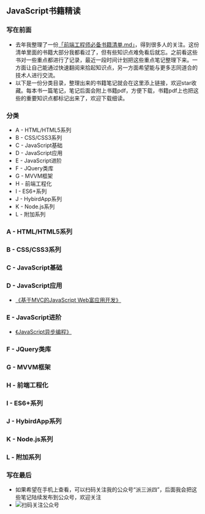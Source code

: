 ## JavaScript书籍精读

### 写在前面
- 去年我整理了一份[「前端工程师必备书籍清单.md」](https://github.com/yzsunlei/awesome-web-tutorial/blob/master/1.%E5%89%8D%E7%AB%AF%E5%B7%A5%E7%A8%8B%E5%B8%88%E5%BF%85%E5%A4%87%E4%B9%A6%E7%B1%8D%E6%B8%85%E5%8D%95.md)，得到很多人的关注。这份清单里面的书籍大部分我都看过了，但有些知识点难免看后就忘。之前看这些书对一些重点都进行了记录，最近一段时间计划把这些重点笔记整理下来。一方面让自己能通过快速翻阅来拾起知识点，另一方面希望能与更多志同道合的技术人进行交流。
- 以下是一份分类目录，整理出来的书籍笔记就会在这里添上链接，欢迎star收藏。每本书一篇笔记，笔记后面会附上书籍pdf，方便下载，书籍pdf上也把这些的重要知识点都标记出来了，欢迎下载细读。

### 分类
* A - HTML/HTML5系列
* B - CSS/CSS3系列
* C - JavaScript基础
* D - JavaScript应用
* E - JavaScript进阶
* F - JQuery类库
* G - MVVM框架
* H - 前端工程化
* I - ES6+系列
* J - HybirdApp系列
* K - Node.js系列
* L - 附加系列

### A - HTML/HTML5系列


### B - CSS/CSS3系列


### C - JavaScript基础


### D - JavaScript应用
- [《基于MVC的JavaScript Web富应用开发》](./D.《基于MVC的JavaScript%20Web富应用开发》_Alex%20MacCaw_李晶等.md)

### E - JavaScript进阶
- [《JavaScript异步编程》](./E.《JavaScript异步编程》_Trevor%20Burnham_许青松.md)

### F - JQuery类库


### G - MVVM框架


### H - 前端工程化


### I - ES6+系列


### J - HybirdApp系列


### K - Node.js系列


### L - 附加系列


### 写在最后
- 如果希望在手机上查看，可以扫码关注我的公众号“派三派四”，后面我会把这些笔记陆续发布到公众号，欢迎关注
- ![扫码关注公众号](http://cdn.yzsunlei.com/pai_study/qrcode_for_gh_ef1e79fe4f71_258.jpg)